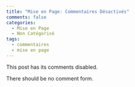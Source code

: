 ```yaml
---
title: "Mise en Page: Commentaires Désactivés"
comments: false
categories:
  - Mise en Page
  - Non Catégorisé
tags:
  - commentaires
  - mise en page
---
```


This post has its comments disabled.

There should be no comment form.
